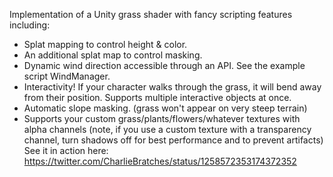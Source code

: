 Implementation of a Unity grass shader with fancy scripting features including:
* Splat mapping to control height & color.
* An additional splat map to control masking.
* Dynamic wind direction accessible through an API. See the example script WindManager.
* Interactivity! If your character walks through the grass, it will bend away from their position. Supports multiple interactive objects at once.
* Automatic slope masking. (grass won't appear on very steep terrain)
* Supports your custom grass/plants/flowers/whatever textures with alpha channels (note, if you use a custom texture with a transparency channel, turn shadows off for best performance and to prevent artifacts)
See it in action here: https://twitter.com/CharlieBratches/status/1258572353174372352
